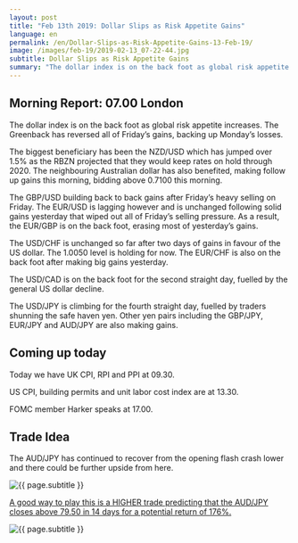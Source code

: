 ```yaml
---
layout: post
title: "Feb 13th 2019: Dollar Slips as Risk Appetite Gains"
language: en
permalink: /en/Dollar-Slips-as-Risk-Appetite-Gains-13-Feb-19/
image: /images/feb-19/2019-02-13_07-22-44.jpg
subtitle: Dollar Slips as Risk Appetite Gains
summary: "The dollar index is on the back foot as global risk appetite increases. The Greenback has reversed all of Friday’s gains, backing up Monday’s losses. The biggest beneficiary has been the NZD/USD which has jumped over 1.5% as the RBZN projected that they would keep rates on hold through 2020"
---
```

## Morning Report: 07.00 London

The dollar index is on the back foot as global risk appetite increases. The Greenback has reversed all of Friday’s gains, backing up Monday’s losses. 

The biggest beneficiary has been the NZD/USD which has jumped over 1.5% as the RBZN projected that they would keep rates on hold through 2020. The neighbouring Australian dollar has also benefited, making follow up gains this morning, bidding above 0.7100 this morning. 

The GBP/USD building back to back gains after Friday’s heavy selling on Friday. The EUR/USD is lagging however and is unchanged following solid gains yesterday that wiped out all of Friday’s selling pressure. As a result, the EUR/GBP is on the back foot, erasing most of yesterday’s gains. 

The USD/CHF is unchanged so far after two days of gains in favour of the US dollar. The 1.0050 level is holding for now. The EUR/CHF is also on the back foot after making big gains yesterday. 

The USD/CAD is on the back foot for the second straight day, fuelled by the general US dollar decline. 

The USD/JPY is climbing for the fourth straight day, fuelled by traders shunning the safe haven yen. Other yen pairs including the GBP/JPY, EUR/JPY and AUD/JPY are also making gains. 

## Coming up today

Today we have UK CPI, RPI and PPI at 09.30.

US CPI, building permits and unit labor cost index are at 13.30.

FOMC member Harker speaks at 17.00.

## Trade Idea

The AUD/JPY has continued to recover from the opening flash crash lower and there could be further upside from here.

<img class="post-image" src="{{ site.url }}/images/feb-19/2019-02-13_07-22-44.jpg" alt="{{ page.subtitle }}" title="{{ page.subtitle }}">

<a href="%LINK%%?currency=GBP&market=forex&underlying=frxAUDJPY&formname=higherlower&duration_amount=14&duration_units=d&amount=10&amount_type=stake&expiry_type=duration&barrier=79.50" target="_blank" rel="noopener noreferrer nofollow">A good way to play this is a HIGHER trade predicting that the AUD/JPY closes above 79.50 in 14 days for a potential return of 176%.</a>

<img class="post-image" src="{{ site.url }}/images/feb-19/2019-02-13-0700.png" alt="{{ page.subtitle }}" title="{{ page.subtitle }}">